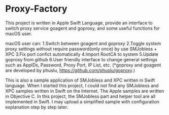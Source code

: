 # Proxy-Factory
This project is written in Apple Swift Language, provide an interface to switch proxy service goagent and goproxy, and some useful functions for macOS user. 

macOS user can:
1.Switch between goagent and goproxy  2.Toggle system proxy settings without require password(only once) by use SMJobless + XPC 3.Fix port confict automatically  4.Import RootCA to system 5.Update goproxy from github  6.User friendly interface to change general settings such as AppIDs, Password, Proxy Port, IP List, etc. 
(*goproxy and goagent are developed by phuslu, https://github.com/phuslu/goproxy.)

This is also a sample application of SMJobless and XPC written in Swift language. When I started this project, I could not find any SMJobless and XPC samples written in Swift on the Internet. The Apple samples are written in Objective C. In this project, the SMJobless part and helper tool are all implemented in Swift. I may upload a simplified sample with configuration explanation step by step later.
